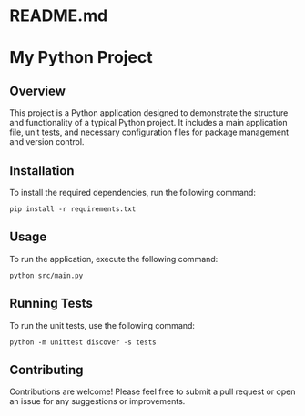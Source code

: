 # README.md

# My Python Project

## Overview
This project is a Python application designed to demonstrate the structure and functionality of a typical Python project. It includes a main application file, unit tests, and necessary configuration files for package management and version control.

## Installation
To install the required dependencies, run the following command:

```
pip install -r requirements.txt
```

## Usage
To run the application, execute the following command:

```
python src/main.py
```

## Running Tests
To run the unit tests, use the following command:

```
python -m unittest discover -s tests
```

## Contributing
Contributions are welcome! Please feel free to submit a pull request or open an issue for any suggestions or improvements.